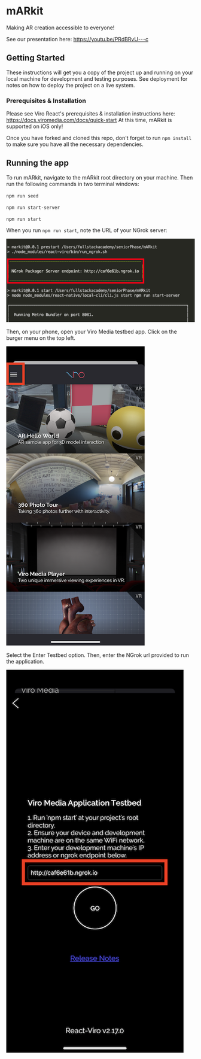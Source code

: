 # mARkit
Making AR creation accessible to everyone!

See our presentation here: https://youtu.be/PRdBRvU---c

## Getting Started
These instructions will get you a copy of the project up and running on your local machine for development and testing purposes. See deployment for notes on how to deploy the project on a live system.

### Prerequisites & Installation

Please see Viro React's prerequisites & installation instructions here: https://docs.viromedia.com/docs/quick-start
At this time, mARkit is supported on iOS only!

Once you have forked and cloned this repo, don't forget to run `npm install` to make sure you have all the necessary dependencies.

## Running the app

To run mARkit, navigate to the mARkit root directory on your machine. Then run the following commands in two terminal windows:

`npm run seed`

`npm run start-server`

`npm run start`

When you run `npm run start`, note the URL of your NGrok server: 

![screengrab of ngrok url](https://raw.githubusercontent.com/mARkitFS/mARkit/master/graphics/readme%20images/Screen%20Shot%202020-01-14%20at%207.01.56%20PM.png)

Then, on your phone, open your Viro Media testbed app. Click on the burger menu on the top left.

![screengrab of viro testbed app](https://raw.githubusercontent.com/mARkitFS/mARkit/master/graphics/readme%20images/Viro_Media_Menu%20copy.PNG)

Select the Enter Testbed option. Then, enter the NGrok url provided to run the application.

![screengrab of inputting ngrok url](https://raw.githubusercontent.com/mARkitFS/mARkit/master/graphics/readme%20images/NGrok_input%20copy.PNG)
